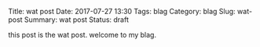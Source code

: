 Title: wat post
Date: 2017-07-27 13:30
Tags: blag
Category: blag
Slug: wat-post
Summary: wat post
Status: draft

this post is the wat post. welcome to my blag.